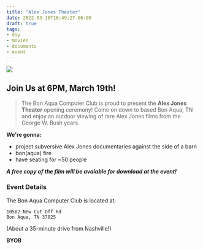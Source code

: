```yaml
---
title: "Alex Jones Theater"
date: 2022-03-16T10:49:27-06:00
draft: true
tags: 
- diy
- movies
- documents
- event
---
```


![](/ajt1.jpg)

## Join Us at 6PM, March 19th!
> The Bon Aqua Computer Club is proud to present the **Alex Jones Theater**
> opening ceremony! Come on down to based Bon Aqua, TN and enjoy an outdoor viewing of
> rare Alex Jones films from the George W. Bush years.

**We're gonna:**

- project subversive Alex Jones documentaries against the side of a barn
- bon(aqua) fire
- have seating for ~50 people

***A free copy of the film will be avaiable for download at the event!***
### Event Details
The Bon Aqua Computer Club is located at:

```
10582 New Cut Off Rd
Bon Aqua, TN 37025
```

(About a 35-minute drive from Nashville!)

**BYOB**
